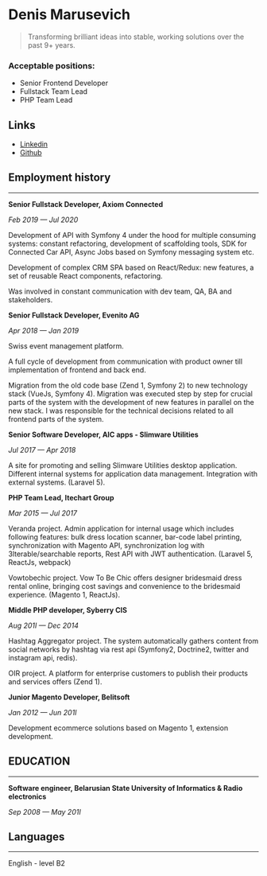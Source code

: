 # Denis Marusevich

> Transforming brilliant ideas into stable, working solutions over the past 9+ years.


### Acceptable positions:
- Senior Frontend Developer
- Fullstack Team Lead
- PHP Team Lead


## Links
- [Linkedin](https://www.linkedin.com/in/denis-marusevich-83b3b04a/)
- [Github](https://github.com/Lindar90)


## Employment history
---

**Senior Fullstack Developer, Axiom Connected**

*Feb 2019 — Jul 2020*

Development of API with Symfony 4 under the hood for multiple consuming systems: constant refactoring, development of scaffolding tools, SDK for Connected Car API, Async Jobs based on Symfony messaging system etc.

Development of complex CRM SPA based on React/Redux: new features, a set of reusable React components, refactoring.

Was involved in constant communication with dev team, QA, BA and stakeholders.

**Senior Fullstack Developer, Evenito AG**

*Apr 2018 — Jan 2019*

Swiss event management platform.

A full cycle of development from communication with product owner till implementation of frontend and back end.

Migration from the old code base (Zend 1, Symfony 2) to new technology stack (VueJs, Symfony 4). Migration was executed step by step for crucial parts of the
system with the development of new features in parallel on the new stack. I was responsible for the technical decisions related to all frontend parts of the system.

**Senior Software Developer, AIC apps - Slimware Utilities**

*Jul 2017 — Apr 2018*

A site for promoting and selling Slimware Utilities desktop application. Different internal systems for application data management. Integration with external systems. (Laravel 5).

**PHP Team Lead, Itechart Group**

*Mar 2015 — Jul 2017*

Veranda project. Admin application for internal usage which includes following features: bulk dress location scanner, bar-code label printing, synchronization with Magento API, synchronization log with 3lterable/searchable reports, Rest API with JWT authentication. (Laravel 5, ReactJs, webpack)

Vowtobechic project. Vow To Be Chic offers designer bridesmaid dress rental online, bringing cost savings and convenience to the bridesmaid experience. (Magento 1, ReactJs).

**Middle PHP developer, Syberry CIS**

*Aug 201I — Dec 2014*

Hashtag Aggregator project. The system automatically gathers content from social networks by hashtag via rest api (Symfony2, Doctrine2, twitter and instagram api, redis).

OIR project. A platform for enterprise customers to publish their products and services offers (Zend 1).

**Junior Magento Developer, Belitsoft**

*Jan 2012 — Jun 201I*

Development ecommerce solutions based on Magento 1, extension development.

## EDUCATION
---

**Software engineer, Belarusian State University of
Informatics & Radio electronics**

*Sep 2008 — May 201I*


## Languages
---
English - level B2

